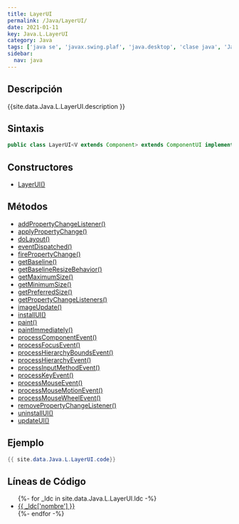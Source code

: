 ```yaml
---
title: LayerUI
permalink: /Java/LayerUI/
date: 2021-01-11
key: Java.L.LayerUI
category: Java
tags: ['java se', 'javax.swing.plaf', 'java.desktop', 'clase java', 'Java 1.7']
sidebar: 
  nav: java
---
```


## Descripción
{{site.data.Java.L.LayerUI.description }}

## Sintaxis
~~~java
public class LayerUI<V extends Component> extends ComponentUI implements Serializable
~~~

## Constructores
* [LayerUI()](/Java/LayerUI/LayerUI/)

## Métodos
* [addPropertyChangeListener()](/Java/LayerUI/addPropertyChangeListener/)
* [applyPropertyChange()](/Java/LayerUI/applyPropertyChange/)
* [doLayout()](/Java/LayerUI/doLayout/)
* [eventDispatched()](/Java/LayerUI/eventDispatched/)
* [firePropertyChange()](/Java/LayerUI/firePropertyChange/)
* [getBaseline()](/Java/LayerUI/getBaseline/)
* [getBaselineResizeBehavior()](/Java/LayerUI/getBaselineResizeBehavior/)
* [getMaximumSize()](/Java/LayerUI/getMaximumSize/)
* [getMinimumSize()](/Java/LayerUI/getMinimumSize/)
* [getPreferredSize()](/Java/LayerUI/getPreferredSize/)
* [getPropertyChangeListeners()](/Java/LayerUI/getPropertyChangeListeners/)
* [imageUpdate()](/Java/LayerUI/imageUpdate/)
* [installUI()](/Java/LayerUI/installUI/)
* [paint()](/Java/LayerUI/paint/)
* [paintImmediately()](/Java/LayerUI/paintImmediately/)
* [processComponentEvent()](/Java/LayerUI/processComponentEvent/)
* [processFocusEvent()](/Java/LayerUI/processFocusEvent/)
* [processHierarchyBoundsEvent()](/Java/LayerUI/processHierarchyBoundsEvent/)
* [processHierarchyEvent()](/Java/LayerUI/processHierarchyEvent/)
* [processInputMethodEvent()](/Java/LayerUI/processInputMethodEvent/)
* [processKeyEvent()](/Java/LayerUI/processKeyEvent/)
* [processMouseEvent()](/Java/LayerUI/processMouseEvent/)
* [processMouseMotionEvent()](/Java/LayerUI/processMouseMotionEvent/)
* [processMouseWheelEvent()](/Java/LayerUI/processMouseWheelEvent/)
* [removePropertyChangeListener()](/Java/LayerUI/removePropertyChangeListener/)
* [uninstallUI()](/Java/LayerUI/uninstallUI/)
* [updateUI()](/Java/LayerUI/updateUI/)

## Ejemplo
~~~java
{{ site.data.Java.L.LayerUI.code}}
~~~

## Líneas de Código
<ul>
{%- for _ldc in site.data.Java.L.LayerUI.ldc -%}
   <li>
       <a href="{{_ldc['url'] }}">{{ _ldc['nombre'] }}</a>
   </li>
{%- endfor -%}
</ul>
